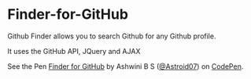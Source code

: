 # Finder-for-GitHub
Github Finder allows you to search Github for any Github profile. 


It uses the GitHub API, JQuery and AJAX

<p data-height="265" data-theme-id="0" data-slug-hash="XEmBQj" data-default-tab="js,result" data-user="Astroid07" data-embed-version="2" data-pen-title="Finder for GitHub" class="codepen">See the Pen <a href="https://codepen.io/Astroid07/pen/XEmBQj/">Finder for GitHub</a> by Ashwini B S (<a href="https://codepen.io/Astroid07">@Astroid07</a>) on <a href="https://codepen.io">CodePen</a>.</p>
